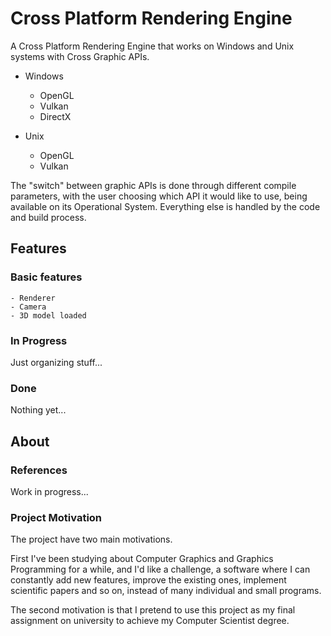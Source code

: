# Cross Platform Rendering Engine

A Cross Platform Rendering Engine that works on Windows and Unix systems with 
Cross Graphic APIs.

- Windows
    - OpenGL
    - Vulkan
    - DirectX

- Unix 
    - OpenGL
    - Vulkan

The "switch" between graphic APIs is done through different compile parameters,
with the user choosing which API it would like to use, being available on its
Operational System. Everything else is handled by the code and build process.

## Features

### Basic features

    - Renderer
    - Camera
    - 3D model loaded

### In Progress 

Just organizing stuff...

### Done 

Nothing yet...

## About

### References

Work in progress...

### Project Motivation

The project have two main motivations. 

First I've been studying about Computer Graphics and Graphics Programming for 
a while, and I'd like a challenge, a software where I can constantly add new 
features, improve the existing ones, implement scientific papers and so on, 
instead of many individual and small programs. 

The second motivation is that I pretend to use this project as my final
assignment on university to achieve my Computer Scientist degree.
